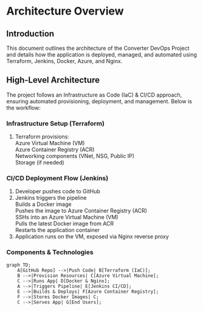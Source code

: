 # Architecture Overview

## Introduction
This document outlines the architecture of the Converter DevOps Project and details how the application is deployed, managed, and automated using Terraform, Jenkins, Docker, Azure, and Nginx.

## High-Level Architecture
The project follows an Infrastructure as Code (IaC) & CI/CD approach, ensuring automated provisioning, deployment, and management. Below is the workflow:

### Infrastructure Setup (Terraform)
1. Terraform provisions: </br>
Azure Virtual Machine (VM) </br>
Azure Container Registry (ACR) </br>
Networking components (VNet, NSG, Public IP) </br>
Storage (if needed)

### CI/CD Deployment Flow (Jenkins)
1. Developer pushes code to GitHub
2. Jenkins triggers the pipeline </br>
Builds a Docker image </br>
Pushes the image to Azure Container Registry (ACR) </br>
SSHs into an Azure Virtual Machine (VM) </br>
Pulls the latest Docker image from ACR </br>
Restarts the application container
4. Application runs on the VM, exposed via Nginx reverse proxy

### Components & Technologies

```mermaid
graph TD;
    A[GitHub Repo] -->|Push Code| B[Terraform (IaC)];
    B -->|Provision Resources| C[Azure Virtual Machine];
    C -->|Runs App| D[Docker & Nginx];
    A -->|Triggers Pipeline| E[Jenkins CI/CD];
    E -->|Builds & Deploys| F[Azure Container Registry];
    F -->|Stores Docker Images| C;
    C -->|Serves App| G[End Users];
```



